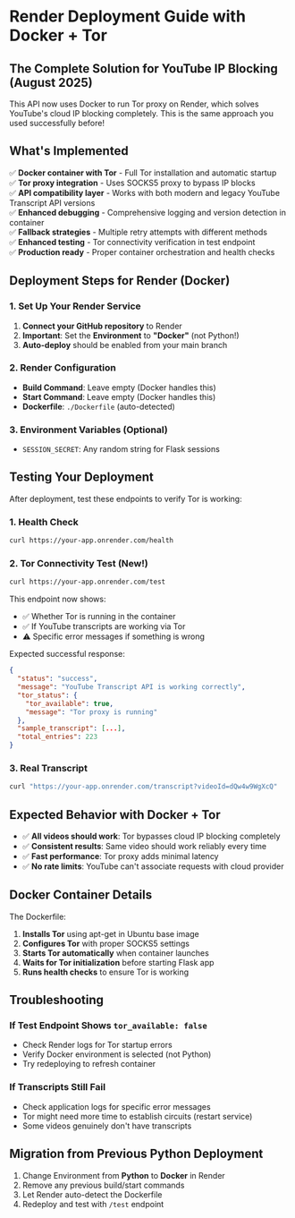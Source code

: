 # Render Deployment Guide with Docker + Tor

## The Complete Solution for YouTube IP Blocking (August 2025)

This API now uses Docker to run Tor proxy on Render, which solves YouTube's cloud IP blocking completely. This is the same approach you used successfully before!

## What's Implemented

✅ **Docker container with Tor** - Full Tor installation and automatic startup  
✅ **Tor proxy integration** - Uses SOCKS5 proxy to bypass IP blocks  
✅ **API compatibility layer** - Works with both modern and legacy YouTube Transcript API versions  
✅ **Enhanced debugging** - Comprehensive logging and version detection in container  
✅ **Fallback strategies** - Multiple retry attempts with different methods  
✅ **Enhanced testing** - Tor connectivity verification in test endpoint  
✅ **Production ready** - Proper container orchestration and health checks  

## Deployment Steps for Render (Docker)

### 1. Set Up Your Render Service
1. **Connect your GitHub repository** to Render
2. **Important**: Set the **Environment** to **"Docker"** (not Python!)
3. **Auto-deploy** should be enabled from your main branch

### 2. Render Configuration
- **Build Command**: Leave empty (Docker handles this)
- **Start Command**: Leave empty (Docker handles this)
- **Dockerfile**: `./Dockerfile` (auto-detected)

### 3. Environment Variables (Optional)
- `SESSION_SECRET`: Any random string for Flask sessions

## Testing Your Deployment

After deployment, test these endpoints to verify Tor is working:

### 1. Health Check
```bash
curl https://your-app.onrender.com/health
```

### 2. Tor Connectivity Test (New!)
```bash
curl https://your-app.onrender.com/test
```
This endpoint now shows:
- ✅ Whether Tor is running in the container
- ✅ If YouTube transcripts are working via Tor
- ⚠️ Specific error messages if something is wrong

Expected successful response:
```json
{
  "status": "success",
  "message": "YouTube Transcript API is working correctly",
  "tor_status": {
    "tor_available": true,
    "message": "Tor proxy is running"
  },
  "sample_transcript": [...],
  "total_entries": 223
}
```

### 3. Real Transcript
```bash
curl "https://your-app.onrender.com/transcript?videoId=dQw4w9WgXcQ"
```

## Expected Behavior with Docker + Tor

- ✅ **All videos should work**: Tor bypasses cloud IP blocking completely
- ✅ **Consistent results**: Same video should work reliably every time
- ✅ **Fast performance**: Tor proxy adds minimal latency
- ✅ **No rate limits**: YouTube can't associate requests with cloud provider

## Docker Container Details

The Dockerfile:
1. **Installs Tor** using apt-get in Ubuntu base image
2. **Configures Tor** with proper SOCKS5 settings
3. **Starts Tor automatically** when container launches
4. **Waits for Tor initialization** before starting Flask app
5. **Runs health checks** to ensure Tor is working

## Troubleshooting

### If Test Endpoint Shows `tor_available: false`
- Check Render logs for Tor startup errors
- Verify Docker environment is selected (not Python)
- Try redeploying to refresh container

### If Transcripts Still Fail
- Check application logs for specific error messages
- Tor might need more time to establish circuits (restart service)
- Some videos genuinely don't have transcripts

## Migration from Previous Python Deployment

1. Change Environment from **Python** to **Docker** in Render
2. Remove any previous build/start commands
3. Let Render auto-detect the Dockerfile
4. Redeploy and test with `/test` endpoint